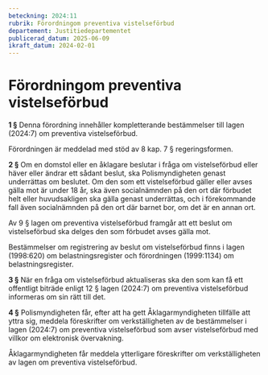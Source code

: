 ```yaml
---
beteckning: 2024:11
rubrik: Förordningom preventiva vistelseförbud
departement: Justitiedepartementet
publicerad_datum: 2025-06-09
ikraft_datum: 2024-02-01
---
```


# Förordningom preventiva vistelseförbud

**1 §** Denna förordning innehåller kompletterande bestämmelser till lagen (2024:7) om preventiva vistelseförbud.

Förordningen är meddelad med stöd av 8 kap. 7 § regeringsformen.

**2 §** Om en domstol eller en åklagare beslutar i fråga om vistelseförbud eller häver eller ändrar ett sådant beslut, ska Polismyndigheten genast underrättas om beslutet. Om den som ett vistelseförbud gäller eller avses gälla mot är under 18 år, ska även socialnämnden på den ort där förbudet helt eller huvudsakligen ska gälla genast underrättas, och i förekommande fall även socialnämnden på den ort där barnet bor, om det är en annan ort.

Av 9 § lagen om preventiva vistelseförbud framgår att ett beslut om vistelseförbud ska delges den som förbudet avses gälla mot.

Bestämmelser om registrering av beslut om vistelseförbud finns i lagen (1998:620) om belastningsregister och förordningen (1999:1134) om belastningsregister.

**3 §** När en fråga om vistelseförbud aktualiseras ska den som kan få ett offentligt biträde enligt 12 § lagen (2024:7) om preventiva vistelseförbud informeras om sin rätt till det.

**4 §** Polismyndigheten får, efter att ha gett Åklagarmyndigheten tillfälle att yttra sig, meddela föreskrifter om verkställigheten av de bestämmelser i lagen (2024:7) om preventiva vistelseförbud som avser vistelseförbud med villkor om elektronisk övervakning.

Åklagarmyndigheten får meddela ytterligare föreskrifter om verkställigheten av lagen om preventiva vistelseförbud.
